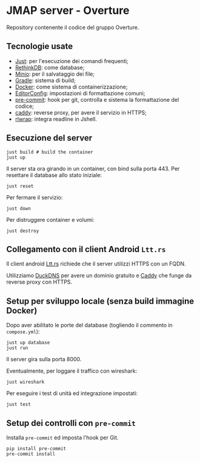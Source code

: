 # JMAP server - Overture

Repository contenente il codice del gruppo Overture.

## Tecnologie usate
- [Just](https://github.com/casey/just): per l'esecuzione dei comandi frequenti;
- [RethinkDB](https://rethinkdb.com/): come database;
- [Minio](https://min.io/): per il salvataggio dei file;
- [Gradle](https://gradle.org/): sistema di build;
- [Docker](https://www.docker.com/): come sistema di containerizzazione;
- [EditorConfig](https://editorconfig.org/): impostazioni di formattazione comuni;
- [pre-commit](https://pre-commit.com/): hook per git, controlla e sistema la formattazione del codice;
- [caddy](https://caddyserver.com/): reverse proxy, per avere il servizio in HTTPS;
- [rlwrap](https://github.com/hanslub42/rlwrap): integra readline in Jshell.

## Esecuzione del server
```
just build # build the container
just up
```

Il server sta ora girando in un container, con bind sulla porta 443.
Per resettare il database allo stato iniziale:
```
just reset
```

Per fermare il servizio:
```
just down
```

Per distruggere container e volumi:
```
just destroy
```

## Collegamento con il client Android `Ltt.rs`

Il client android [Ltt.rs](https://codeberg.org/iNPUTmice/lttrs-android) richiede che il server utilizzi HTTPS con un FQDN.

Utilizziamo [DuckDNS](https://www.duckdns.org/) per avere un dominio gratuito e [Caddy](https://caddyserver.com/) che funge da reverse proxy con HTTPS.

## Setup per sviluppo locale (senza build immagine Docker)
Dopo aver abilitato le porte del database (togliendo il commento in `compose.yml`):
```
just up database
just run
```

Il server gira sulla porta 8000.

Eventualmente, per loggare il traffico con wireshark:
```
just wireshark
```

Per eseguire i test di unità ed integrazione impostati:
```
just test
```

## Setup dei controlli con `pre-commit`
Installa `pre-commit` ed imposta l'hook per Git.
```
pip install pre-commit
pre-commit install
```
